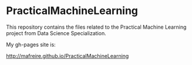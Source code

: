 # PracticalMachineLearning

This repository contains the files related to the Practical Machine Learning project from Data Science Specialization.

My gh-pages site is:

 http://mafreire.github.io/PracticalMachineLearning




